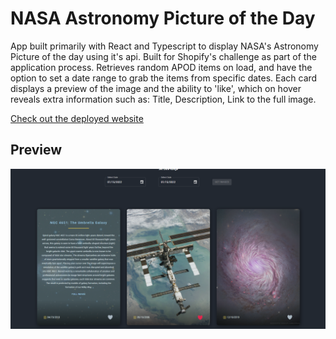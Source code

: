 # NASA Astronomy Picture of the Day

App built primarily with React and Typescript to display NASA's Astronomy Picture of the day using it's api.
Built for Shopify's challenge as part of the application process.
Retrieves random APOD items on load, and have the option to set a date range to grab the items from specific dates.
Each card displays a preview of the image and the ability to 'like', which on hover reveals extra information such as: Title, Description, Link to the full image.

[Check out the deployed website](https://lucashong-apodnasa.netlify.app)

## Preview

![preview](/public/nasa-apod-preview.png)
